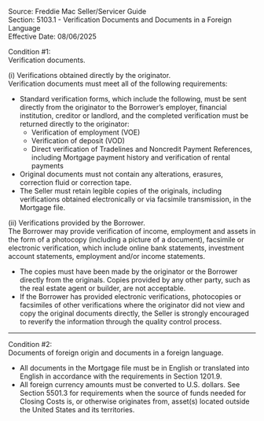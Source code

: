 Source: Freddie Mac Seller/Servicer Guide  
Section: 5103.1 - Verification Documents and Documents in a Foreign Language  
Effective Date: 08/06/2025  

Condition #1:  
Verification documents.

(i) Verifications obtained directly by the originator.  
Verification documents must meet all of the following requirements:  
- Standard verification forms, which include the following, must be sent directly from the originator to the Borrower’s employer, financial institution, creditor or landlord, and the completed verification must be returned directly to the originator:  
  - Verification of employment (VOE)  
  - Verification of deposit (VOD)  
  - Direct verification of Tradelines and Noncredit Payment References, including Mortgage payment history and verification of rental payments  
- Original documents must not contain any alterations, erasures, correction fluid or correction tape.  
- The Seller must retain legible copies of the originals, including verifications obtained electronically or via facsimile transmission, in the Mortgage file.

(ii) Verifications provided by the Borrower.  
The Borrower may provide verification of income, employment and assets in the form of a photocopy (including a picture of a document), facsimile or electronic verification, which include online bank statements, investment account statements, employment and/or income statements.  
- The copies must have been made by the originator or the Borrower directly from the originals. Copies provided by any other party, such as the real estate agent or builder, are not acceptable.  
- If the Borrower has provided electronic verifications, photocopies or facsimiles of other verifications where the originator did not view and copy the original documents directly, the Seller is strongly encouraged to reverify the information through the quality control process.

---

Condition #2:  
Documents of foreign origin and documents in a foreign language.  
- All documents in the Mortgage file must be in English or translated into English in accordance with the requirements in Section 1201.9.  
- All foreign currency amounts must be converted to U.S. dollars. See Section 5501.3 for requirements when the source of funds needed for Closing Costs is, or otherwise originates from, asset(s) located outside the United States and its territories.
